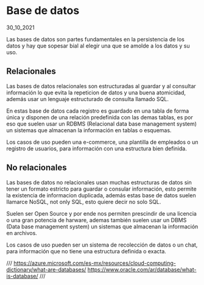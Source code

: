 # Base de datos
30_10_2021

Las bases de datos son partes fundamentales en la persistencia de los datos y hay que sopesar bial al elegir una que se amolde a los datos y su uso. 

## Relacionales 

Las bases de datos relacionales son estructuradas al  guardar y al consultar información lo que evita la repeticion de datos y una buena atomicidad, además usar un lenguaje estructurado de consulta llamado SQL. 

En estas base de datos cada registro es guardado en una tabla de forma única y disponen de una relación predefinida con las demas tablas, es por eso que suelen usar un RDBMS (Relacional data base management system) un sistemas que almacenan la información en tablas o esquemas. 

Los casos de uso pueden una e-commerce, una plantilla de empleados o un registro de usuarios, para información con una estructura bien definida. 

## No relacionales 

Las bases de datos no relacionales usan muchas estructuras de datos sin tener un formato estricto para guardar o consular información, esto permite la existencia de informacion duplicada, además estas base de datos suelen llamarce NoSQL, not only SQL, esto quiere decir no solo SQL. 

Suelen ser Open Source y por ende nos permiten prescindir de una licencia o una gran potencia de harware, ademas también suelen usar un DBMS (Data base management system) un sistemas que almacenan la información en archivos. 

Los casos de uso pueden ser un sistema de recolección de datos o un chat, para información que no tiene una estructura definida o exacta. 

///
https://azure.microsoft.com/es-mx/resources/cloud-computing-dictionary/what-are-databases/
https://www.oracle.com/ar/database/what-is-database/
///